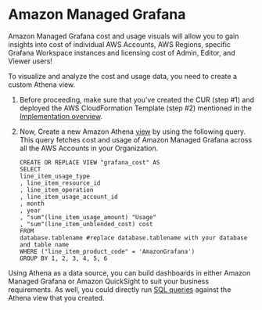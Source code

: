 # Amazon Managed Grafana

Amazon Managed Grafana cost and usage visuals will allow you to gain insights into cost of individual AWS Accounts, AWS Regions, specific Grafana Workspace instances and licensing cost of Admin, Editor, and Viewer users!  

To visualize and analyze the cost and usage data, you need to create a custom Athena view.

1.	Before proceeding, make sure that you’ve created the CUR (step #1) and deployed the AWS CloudFormation Template (step #2) mentioned in the [Implementation overview][cid-implement].

2.	Now, Create a new Amazon Athena [view][view] by using the following query. This query fetches cost and usage of Amazon Managed Grafana across all the AWS Accounts in your Organization.

        CREATE OR REPLACE VIEW "grafana_cost" AS 
        SELECT
        line_item_usage_type
        , line_item_resource_id
        , line_item_operation
        , line_item_usage_account_id
        , month
        , year
        , "sum"(line_item_usage_amount) "Usage"
        , "sum"(line_item_unblended_cost) cost
        FROM
        database.tablename #replace database.tablename with your database and table name
        WHERE ("line_item_product_code" = 'AmazonGrafana')
        GROUP BY 1, 2, 3, 4, 5, 6

Using Athena as a data source, you can build dashboards in either Amazon Managed Grafana or Amazon QuickSight to suit your business requirements. As well, you could directly run [SQL queries][sql-query] against the Athena view that you created.


[view]: https://athena-in-action.workshop.aws/30-basics/303-create-view.html
[sql-query]: https://docs.aws.amazon.com/athena/latest/ug/querying-athena-tables.html
[cid-implement]: ../../../guides/cost/cost-visualization/cost.md#implementation